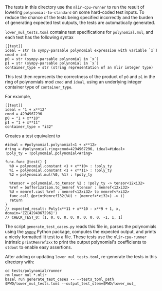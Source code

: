 The tests in this directory use the `mlir-cpu-runner` to run the result of
lowering `polynomial-to-standard` on some hard-coded test inputs. To reduce the
chance of the tests being specified incorrectly and the burden of generating
expected test outputs, the tests are automatically generated.

`lower_mul_tests.toml` contains test specifications for `polynomial.mul`,
and each test has the following syntax

```
[[test]]
ideal = str (a sympy-parsable polynomial expression with variable `x`)
cmod = int
p0 = str (sympy-parsable polynomial in `x`)
p1 = str (sympy-parsable polynomial in `x`)
container_type = str (string representation of an mlir integer type)
```

This test then represents the correctness of the product of `p0` and `p1` in
the ring of polynomials mod `cmod` and `ideal`, using an underlying integer
container type of `container_type`.

For example,

```
[[test]]
ideal = "1 + x**12"
cmod = 4294967296
p0 = "1 + x**10"
p1 = "1 + x**11"
container_type = "i32"
```

Creates a test equivalent to

```
#ideal = #polynomial.polynomial<1 + x**12>
#ring = #polynomial.ring<cmod=4294967296, ideal=#ideal>
!poly_ty = !polynomial.polynomial<#ring>

func.func @test() {
  %0 = polynomial.constant <1 + x**10> : !poly_ty
  %1 = polynomial.constant <1 + x**11> : !poly_ty
  %2 = polynomial.mul(%0, %1) : !poly_ty

  %tensor = polynomial.to_tensor %2 : !poly_ty -> tensor<12xi32>
  %ref = bufferization.to_memref %tensor : memref<12xi32>
  %U = memref.cast %ref : memref<12xi32> to memref<*xi32>
  func.call @printMemrefI32(%U) : (memref<*xi32>) -> ()
  return
}
// expected_result: Poly(x**11 + x**10 - x**9 + 1, x, domain='ZZ[4294967296]')
// CHECK_TEST_0: [1, 0, 0, 0, 0, 0, 0, 0, 0, -1, 1, 1]
```

The script `generate_test_cases.py` reads this file in, parses the polynomials
using the [`sympy`](https://www.sympy.org/en/index.html) Python package,
computes the expected output, and prints a nicely formatted lit test to a file.
These tests use the `mlir-cpu-runner` intrinsic `printMemrefIxx` to print the
output polynomial's coefficients to `stdout` to enable easy assertions.

After adding or updating `lower_mul_tests.toml`, re-generate the tests in this
directory with:

```
cd tests/polynomial/runner
rm lower_mul_*.mlir
bazel run generate_test_cases -- --tests_toml_path $PWD/lower_mul_tests.toml --output_test_stem=$PWD/lower_mul_
```
